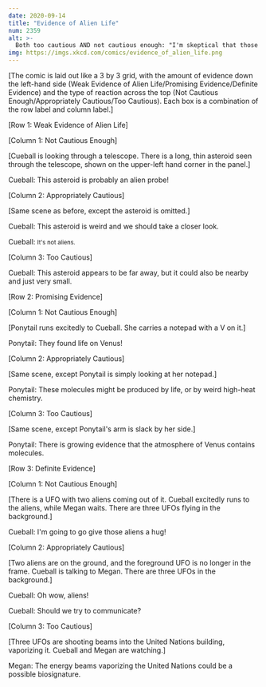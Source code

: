 ```yaml
---
date: 2020-09-14
title: "Evidence of Alien Life"
num: 2359
alt: >-
  Both too cautious AND not cautious enough: "I'm skeptical that those are aliens, so I'm going to try pulling off their masks."
img: https://imgs.xkcd.com/comics/evidence_of_alien_life.png
---
```

[The comic is laid out like a 3 by 3 grid, with the amount of evidence down the left-hand side (Weak Evidence of Alien Life/Promising Evidence/Definite Evidence) and the type of reaction across the top (Not Cautious Enough/Appropriately Cautious/Too Cautious). Each box is a combination of the row label and column label.]

[Row 1: Weak Evidence of Alien Life]

[Column 1: Not Cautious Enough]

[Cueball is looking through a telescope. There is a long, thin asteroid seen through the telescope, shown on the upper-left hand corner in the panel.]

Cueball: This asteroid is probably an alien probe!

[Column 2: Appropriately Cautious]

[Same scene as before, except the asteroid is omitted.]

Cueball: This asteroid is weird and we should take a closer look.

Cueball: <small>It's not aliens.</small>

[Column 3: Too Cautious]

Cueball: This asteroid appears to be far away, but it could also be nearby and just very small.

[Row 2: Promising Evidence]

[Column 1: Not Cautious Enough]

[Ponytail runs excitedly to Cueball. She carries a notepad with a V on it.]

Ponytail: They found life on Venus!

[Column 2: Appropriately Cautious]

[Same scene, except Ponytail is simply looking at her notepad.]

Ponytail: These molecules might be produced by life, or by weird high-heat chemistry.

[Column 3: Too Cautious]

[Same scene, except Ponytail's arm is slack by her side.]

Ponytail: There is growing evidence that the atmosphere of Venus contains molecules.

[Row 3: Definite Evidence]

[Column 1: Not Cautious Enough]

[There is a UFO with two aliens coming out of it. Cueball excitedly runs to the aliens, while Megan waits. There are three UFOs flying in the background.]

Cueball: I'm going to go give those aliens a hug!

[Column 2: Appropriately Cautious]

[Two aliens are on the ground, and the foreground UFO is no longer in the frame. Cueball is talking to Megan. There are three UFOs in the background.]

Cueball: Oh wow, aliens!

Cueball: Should we try to communicate?

[Column 3: Too Cautious]

[Three UFOs are shooting beams into the United Nations building, vaporizing it. Cueball and Megan are watching.]

Megan: The energy beams vaporizing the United Nations could be a possible biosignature.